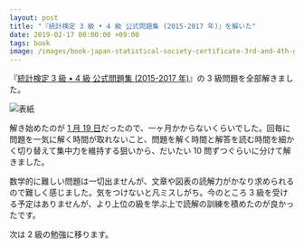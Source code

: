 ```yaml
---
layout: post
title: "『統計検定 3 級 • 4 級 公式問題集 (2015-2017 年)』を解いた"
date: 2019-02-17 00:00:00 +09:00
tags: book
image: /images/book-japan-statistical-society-certificate-3rd-and-4th-grade-questions.jpg
---
```


『[統計検定 3 級 • 4 級 公式問題集 (2015-2017 年)](https://jitsumu.hondana.jp/book/index.php?book_no=348509)』の 3 級問題を全部解きました。

![表紙](/images/book-japan-statistical-society-certificate-3rd-and-4th-grade-questions.jpg)

解き始めたのが [1 月 19 日](https://twitter.com/nhiroki_/status/1086639916295938049)だったので、一ヶ月かからないくらいでした。回毎に問題を一気に解く時間が取れないこと、問題を解く時間と解答を読む時間を細かく切り替えて集中力を維持する狙いから、だいたい 10 問ずつぐらいに分けて解きました。

数学的に難しい問題は一切出ませんが、文章や図表の読解力がかなり求められるので難しく感じました。気をつけないと凡ミスしがち。今のところ 3 級を受ける予定はありませんが、より上位の級を学ぶ上で読解の訓練を積めたのが良かったです。

次は 2 級の勉強に移ります。